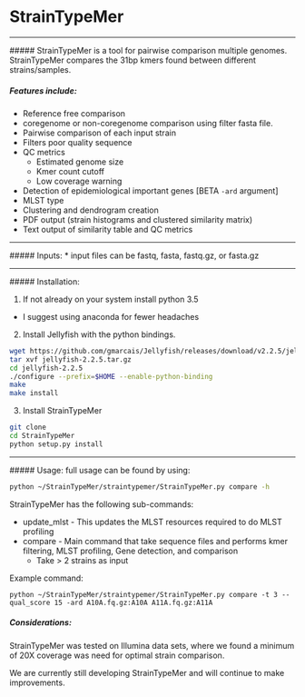 # StrainTypeMer
<hr>
##### StrainTypeMer is a tool for pairwise comparison multiple genomes. StrainTypeMer compares the 31bp kmers found between different strains/samples.

##### Features include:
* Reference free comparison
* coregenome or non-coregenome comparison using filter fasta file.
* Pairwise comparison of each input strain
* Filters poor quality sequence
* QC metrics
    * Estimated genome size
    * Kmer count cutoff
    * Low coverage warning
* Detection of epidemiological important genes [BETA `-ard` argument]
* MLST type
* Clustering and dendrogram creation
* PDF output (strain histograms and clustered similarity matrix)
* Text output of similarity table and QC metrics

<hr>
##### Inputs:
* input files can be fastq, fasta, fastq.gz, or fasta.gz

<hr>
##### Installation:

1.	If not already on your system install python 3.5
 * I suggest using anaconda for fewer headaches

2.	Install Jellyfish with the python bindings.
``` bash
wget https://github.com/gmarcais/Jellyfish/releases/download/v2.2.5/jellyfish-2.2.5.tar.gz
tar xvf jellyfish-2.2.5.tar.gz
cd jellyfish-2.2.5
./configure --prefix=$HOME --enable-python-binding
make
make install

```
3.	Install StrainTypeMer
```bash
git clone
cd StrainTypeMer
python setup.py install
```

<hr>
##### Usage:
full usage can be found by using:

```bash
python ~/StrainTypeMer/straintypemer/StrainTypeMer.py compare -h
```
StrainTypeMer has the following sub-commands:
 * update_mlst - This updates the MLST resources required to do MLST profiling
 * compare - Main command that take sequence files and performs kmer filtering, MLST profiling, Gene detection, and comparison
    * Take > 2 strains as input

Example command:

`python ~/StrainTypeMer/straintypemer/StrainTypeMer.py compare -t 3 --qual_score 15 -ard A10A.fq.gz:A10A A11A.fq.gz:A11A`


##### Considerations:
StrainTypeMer was tested on Illumina data sets, where we found a minimum of 20X coverage was need for optimal strain
comparison.

We are currently still developing StrainTypeMer and will continue to make improvements.





